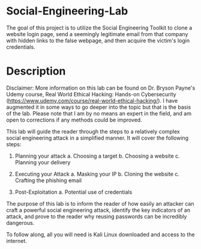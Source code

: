 # Social-Engineering-Lab
The goal of this project is to utilize the Social Engineering Toolkit to clone a website login page, send a seemingly legitimate email from that company with hidden links to the false webpage, and then acquire the victim's login credentials.

# Description
Disclaimer: More information on this lab can be found on Dr. Bryson Payne's Udemy course, Real World Ethical Hacking: Hands-on Cybersecurity (https://www.udemy.com/course/real-world-ethical-hacking/). I have augmented it in some ways to go deeper into the topic but that is the basis of the lab. Please note that I am by no means an expert in the field, and am open to corrections if any methods could be improved.

This lab will guide the reader through the steps to a relatively complex social engineering attack in a simplified manner. It will cover the following steps:
1) Planning your attack
     a. Choosing a target
     b. Choosing a website
     c. Planning your delivery

2) Executing your Attack
     a. Masking your IP
     b. Cloning the website
     c. Crafting the phishing email

3) Post-Exploitation
     a. Potential use of credentials

The purpose of this lab is to inform the reader of how easily an attacker can craft a powerful social engineering attack, identify the key indicators of an attack, and prove to the reader why reusing passwords can be incredibly dangerous.

To follow along, all you will need is Kali Linux downloaded and access to the internet.
